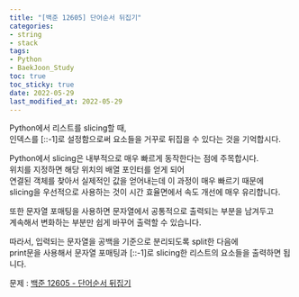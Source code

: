 ```yaml
---
title: "[백준 12605] 단어순서 뒤집기"
categories: 
- string
- stack
tags:
- Python
- BaekJoon_Study
toc: true
toc_sticky: true
date: 2022-05-29
last_modified_at: 2022-05-29
---
```


Python에서 리스트를 slicing할 때,  
인덱스를 [::-1]로 설정함으로써 요소들을 거꾸로 뒤집을 수 있다는 것을 기억합시다.

Python에서 slicing은 내부적으로 매우 빠르게 동작한다는 점에 주목합시다.  
위치를 지정하면 해당 위치의 배열 포인터를 얻게 되어  
연결된 객체를 찾아서 실제적인 값을 얻어내는데 이 과정이 매우 빠르기 때문에  
slicing을 우선적으로 사용하는 것이 시간 효율면에서 속도 개선에 매우 유리합니다.

또한 문자열 포매팅을 사용하면 문자열에서 공통적으로 출력되는 부분을 남겨두고  
계속해서 변화하는 부분만 쉽게 바꾸어 출력할 수 있습니다.

따라서, 입력되는 문자열을 공백을 기준으로 분리되도록 split한 다음에  
print문을 사용해서 문자열 포매팅과 [::-1]로 slicing한 리스트의 요소들을 출력하면 됩니다.

문제 : [백준 12605 - 단어순서 뒤집기](https://www.acmicpc.net/problem/12605)

<script src="https://gist.github.com/Ryumaker/80e998a931faaf31b523d2d328c0ca95.js"></script>


